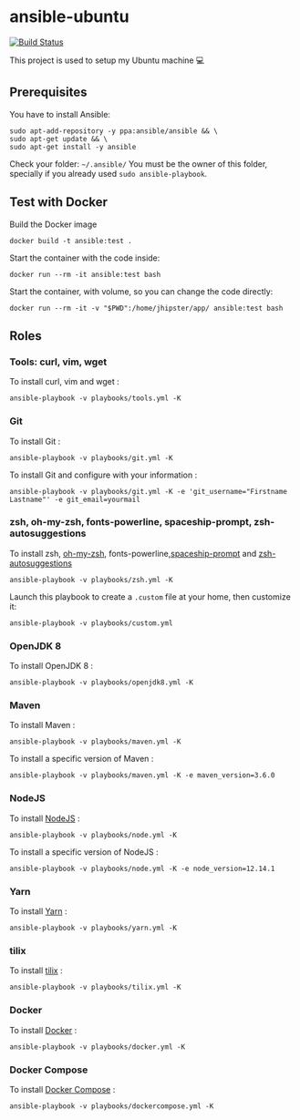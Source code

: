 # ansible-ubuntu

[![Build Status][travis-image]][travis-url]

This project is used to setup my Ubuntu machine :computer:

## Prerequisites

You have to install Ansible:

```
sudo apt-add-repository -y ppa:ansible/ansible && \
sudo apt-get update && \
sudo apt-get install -y ansible
```

Check your folder: `~/.ansible/`
You must be the owner of this folder, specially if you already used `sudo ansible-playbook`.

## Test with Docker

Build the Docker image

```
docker build -t ansible:test .
```

Start the container with the code inside:

```
docker run --rm -it ansible:test bash
```

Start the container, with volume, so you can change the code directly:

```
docker run --rm -it -v "$PWD":/home/jhipster/app/ ansible:test bash
```

## Roles

### Tools: curl, vim, wget

To install curl, vim and wget :

```
ansible-playbook -v playbooks/tools.yml -K
```

### Git

To install Git :

```
ansible-playbook -v playbooks/git.yml -K
```

To install Git and configure with your information :

```
ansible-playbook -v playbooks/git.yml -K -e 'git_username="Firstname Lastname"' -e git_email=yourmail
```

### zsh, oh-my-zsh, fonts-powerline, spaceship-prompt, zsh-autosuggestions

To install zsh, [oh-my-zsh](https://github.com/robbyrussell/oh-my-zsh), fonts-powerline,[spaceship-prompt](https://github.com/denysdovhan/spaceship-prompt) and [zsh-autosuggestions](https://github.com/zsh-users/zsh-autosuggestions)

```
ansible-playbook -v playbooks/zsh.yml -K
```

Launch this playbook to create a `.custom` file at your home, then customize it:

```
ansible-playbook -v playbooks/custom.yml
```

### OpenJDK 8

To install OpenJDK 8 :

```
ansible-playbook -v playbooks/openjdk8.yml -K
```

### Maven

To install Maven :

```
ansible-playbook -v playbooks/maven.yml -K
```

To install a specific version of Maven :

```
ansible-playbook -v playbooks/maven.yml -K -e maven_version=3.6.0
```

### NodeJS

To install [NodeJS](https://nodejs.org/en/) :

```
ansible-playbook -v playbooks/node.yml -K
```

To install a specific version of NodeJS :

```
ansible-playbook -v playbooks/node.yml -K -e node_version=12.14.1
```

### Yarn

To install [Yarn](https://yarnpkg.com/lang/en/) :

```
ansible-playbook -v playbooks/yarn.yml -K
```

### tilix

To install [tilix](https://github.com/gnunn1/tilix) :

```
ansible-playbook -v playbooks/tilix.yml -K
```

### Docker

To install [Docker](https://github.com/moby/moby) :

```
ansible-playbook -v playbooks/docker.yml -K
```

### Docker Compose

To install [Docker Compose](https://github.com/docker/compose) :

```
ansible-playbook -v playbooks/dockercompose.yml -K
```

[travis-image]: https://travis-ci.org/pascalgrimaud/ansible-ubuntu.svg?branch=master
[travis-url]: https://travis-ci.org/pascalgrimaud/ansible-ubuntu
